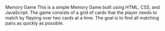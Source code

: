 Memory Game
This is a simple Memory Game built using HTML, CSS, and JavaScript. The game consists of a grid of cards that the player needs to match by flipping over two cards at a time. The goal is to find all matching pairs as quickly as possible.
